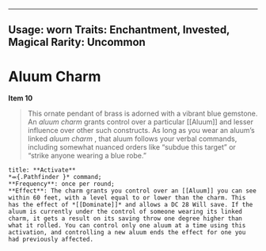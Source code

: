 
---
Usage: worn
Traits: Enchantment, Invested, Magical
Rarity: Uncommon
---

# Aluum Charm

**Item 10**

> This ornate pendant of brass is adorned with a vibrant blue gemstone. An *aluum charm* grants control over a particular [[Aluum]] and lesser influence over other such constructs. As long as you wear an aluum’s linked *aluum charm* , that aluum follows your verbal commands, including somewhat nuanced orders like “subdue this target” or “strike anyone wearing a blue robe.”

```ad-embed-ability
title: **Activate**
*⬺{.Pathfinder }* command; 
**Frequency**: once per round;
**Effect**: The charm grants you control over an [[Aluum]] you can see within 60 feet, with a level equal to or lower than the charm. This has the effect of *[[Dominate]]* and allows a DC 28 Will save. If the aluum is currently under the control of someone wearing its linked charm, it gets a result on its saving throw one degree higher than what it rolled. You can control only one aluum at a time using this activation, and controlling a new aluum ends the effect for one you had previously affected.

```

